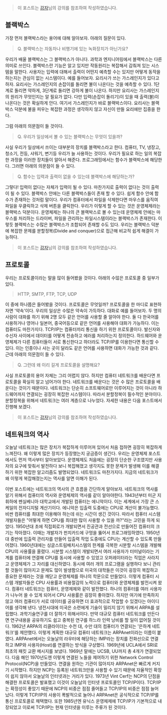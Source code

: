 > 이 포스트는 [감자](https://www.inflearn.com/course/그림으로-쉽게-배우는-네트워크# '감자')님의 강의를 참조하여 작성하였습니다.

## 블랙박스

가장 먼저 블랙박스라는 용어에 대해 알아보자. 아래의 질문이 있다.

> Q. 블랙박스는 자동차나 비행기에 있는 녹화장치가 아닌가요?

우리가 배울 블랙박스는 그 블랙박스가 아니다. 과학과 엔지니어링에서 블랙박스는 다른 의미로 쓰인다. 블랙박스란 기능은 알고 있지만 작동원리는 복잡해서 감춰져 있는 시스템을 말한다. 사용자는 입력에 대해서 출력이 어떤지 예측할 수는 있지만 어떻게 동작을 하는지는 관심이 없는 시스템이다. 예를 들어보자. 요리사가 쓰는 가스레인지가 있다고 하자. 요리사는 가스레인지의 손잡이를 돌리면 불이 나온다는 것을 예측할 수 있다. 1단계로 돌리면 약하게, 3단계로 돌리면 강하게 불이 나온다. 하지만 요리사는 가스레인지의 원리가 무엇인지는 알 필요가 없다. 다만 입력(손잡이 돌리기)이 있을 때 출력(불)이 나온다는 것은 확실하게 안다. 여기서 가스레인지가 바로 블랙박스이다. 요리사는 블랙박스 덕분에 불을 피우는 복잡한 과정은 생각하지 않고 자신이 만들 요리에만 집중을 한다.

그럼 아래의 의문점이 들 것이다.

> Q. 우리가 일상에서 볼 수 있는 블랙박스는 무엇이 있을까?

사실 우리가 일상에서 쓰이는 대부분의 장치를 블랙박스라고 한다. 컴퓨터, TV, 냉장고, 청소기, 전등, 샤워기, 변기등 우리가 늘 사용하는 것이다. 우리가 필요로 하는 일의 복잡한 과정을 이러한 장치들이 알아서 해준다. 프로그래밍에서는 함수가 블랙박스에 해당한다. 그러면 아래의 의문점이 들 수 있다.

> Q. 함수는 입력과 출력이 없을 수 있는데 블랙박스에 해당하는가?

그렇다! 입력이 없다는 자체가 입력이 될 수 있다. 마찬가지로 출력이 없다는 것이 출력이 될 수 있다. 블랙박스 안에는 다른 블랙박스들이 존재 할 수 있다. 쉽게 함수 안에 함수가 존재하는 것처럼 말이다. 우리가 컴퓨터에서 파일을 삭제한다면 마우스를 움직여 파일을 우클릭하고 삭제 버튼을 클릭한다. 우리가 이렇게 할 수 있는 것은 운영체제라는 블랙박스 덕분이다. 운영체제는 하나의 큰 블랙박스로 볼 수 있는데 운영체제 안에는 마우스를 처리하는 드라이버, 파일을 관리하는 파일시스템이라는 블랙박스가 존재한다. 이렇듯 블랙박스는 수많은 블랙박스가 조합되어 존재할 수도 있다. 우리는 블랙박스 덕분에 복잡한 문제를 분할정복(Divide and conquer)으로 접근해 비교적 쉽게 해결이 가능하다.

> 이 포스트는 [감자](https://www.inflearn.com/course/%EA%B7%B8%EB%A6%BC%EC%9C%BC%EB%A1%9C-%EC%89%BD%EA%B2%8C-%EB%B0%B0%EC%9A%B0%EB%8A%94-%EB%84%A4%ED%8A%B8%EC%9B%8C%ED%81%AC# '감자')님의 강의를 참조하여 작성하였습니다.

## 프로토콜

우리는 프로토콜이라는 말을 많이 들어봤을 것이다. 아래의 수많은 프로토콜 중 일부가 있다.

> HTTP, SMTP, FTP, TCP, UDP

이 중에 하나쯤은 들어봤을 것이다. 프로토콜은 무엇일까? 프로토콜을 한 마디로 표현하자면 '약속'이다. 우리의 일상은 수많은 약속이 가득하다. 대화로 예를 들어보자. 두 명의 사람이 대화를 하기 위해 2명 모두 같은 언어를 사용할 줄 알아야 한다. 둘 다 한국어를 사용하거나 영어나 일본어, 중국어등으로 같은 언어를 사용해야 대화가 가능하다. 이는 컴퓨터도 마찬가지다. TCP/IP는 컴퓨터끼리 통신을 하기 위한 프로토콜이다. 발신자와 수신자 사이에서 데이터를 어떻게 전송하고 에러를 처리하는지 정의한다. 하드웨어와 운영체제가 다른 컴퓨터들이 서로 통신한다고 하더라도 TCP/IP를 이용한다면 통신할 수 있다. 이는 인종이나 사는 곳이 달라도 같은 언어를 사용하면 대화가 가능한 것과 같다. 근데 아래의 의문점이 들 수 있다.

> Q. 그런데 왜 이리 길게 프로토콜을 설명해요?

사실 프로토콜의 용어 자체는 그리 어렵지 않다. 하지만 컴퓨터 네트워크를 배운다면 프로토콜을 확실히 알고 넘어가야 한다. 네트워크를 배운다는 것은 수 많은 프로토콜을 배운다는 것이기 때문이다. 네트워크는 단순히 소프트웨어로만 이루어지는 것이 아니라 하드웨어까지 연결되는 굉장히 복잡한 시스템이다. 따라서 분할정복이 필수적인 분야이다. 분할정복을 위해서 네트워크는 여러 계층으로 나누었다. 자세한 내용은 다음 포스트에서 진행해 보겠다.

> 이 포스트는 [감자](https://www.inflearn.com/course/%EA%B7%B8%EB%A6%BC%EC%9C%BC%EB%A1%9C-%EC%89%BD%EA%B2%8C-%EB%B0%B0%EC%9A%B0%EB%8A%94-%EB%84%A4%ED%8A%B8%EC%9B%8C%ED%81%AC# '감자')님의 강의를 참조하여 작성하였습니다.

## 네트워크의 역사

오늘날 네트워크는 많은 장치가 복잡하게 이루어져 있어서 처음 접하면 굉장히 복잡하게 느껴진다. 왜 이렇게 많은 장치가 등장했는지 궁금증이 생긴다. 우리는 운영체제 포스트에서도 먼저 역사부터 알아보았다. 운영체제도 처음에는 굉장히 단순한 구조였지만 사용자의 요구에 맞춰서 발전하다 보니 복잡해졌고 생각지도 못한 문제가 발생해 이를 해결하기 위한 복잡한 알고리즘도 발명되었다. 네트워크도 마찬가지다. 지금의 네트워크가 왜 이렇게 복잡해졌는지는 역사를 알면 이해가 된다.

이번 포스트에는 네트워크의 역사의 큰 흐름을 간단하게 알아보자. 네트워크의 역사를 알기 위해서 컴퓨터의 역사와 운영체제의 역사를 같이 알아야한다. 1943년부터 미군 지휘하에 펜실베니아 대학교에서 개발된 컴퓨터는 에니악이다. 이는 세계에서 가장 큰 스케일의 전자디지털 계산기이다. 에니악은 입출력 도중에는 CPU로 계산이 불가능했다. 비싼 컴퓨터를 최대한 이용해야 하는데 쉬는 시간이 생긴 것이다. 따라서 컴퓨터 시스템 개발자들은 "어떻게 하면 CPU를 최대한 많이 사용할 수 있을 까?"라는 고민을 하게 되었다. 1950년대 초에 직접회로가 개발되면서 진공관과 전선으로 만들어진 컴퓨터의 크기는 작아졌다. 이때는 개발자가 펀치카드에 구멍을 뚫어서 프로그래밍하였다. 1950년대 중반에 입출력 관리자를 만들어 입출력 작업 도중에도 CPU는 계산할 수 있도록 만들어졌다. 1960년대에는 싱글스트림배치시스템의 한계를 극복한 시분할 시스템을 개발해 CPU의 사용률을 올렸다. 시분할 시스템이 개발되면서 여러 사용자가 터미널이라는 기계를 컴퓨터에 연결해 CPU를 동시에 사용할 수 있었고 오퍼레이터라는 직업은 사라지고 운영체제가 그 자리를 대신하였다. 동시에 여러 개의 프로그램을 실행하다 보니 관리할 것들이 많아지고 문제도 많이 발생함으로 미국의 대학들은 이것이 굉장히 복잡하고 중요한 문제라는 것을 깨닫고 운영체제를 하나의 학문으로 만들었다. 이렇게 컴퓨터 시스템 개발자들은 CPU 사용률과 비용절감의 노력으로 컴퓨터와 운영체제를 발전시켜 왔다. 컴퓨터 네트워크는 컴퓨터, 운영제체와 같이 발전했다. 하나의 컴퓨터를 여러 사용자가 나누어 쓸 수 있게 되어서 CPU 사용률은 굉장히 좋아졌다. 하지만 여기에 만족하지 않고 여러 컴퓨터가 서로 데이터를 공유하면 더 효과적으로 작업할 수 있겠다는 아이디어를 생각해 낸다. 냉전시대에 미국은 소련에게 기술이 밀리지 않기 위해서 ARPA를 설립했다. 과학기술연구를 더 잘하기 위해서이다. 만약 대규모 컴퓨터 네트워크를 만든다면 연구내용을 공유하기도 쉽고 중복된 연구를 하느라 인력 낭비를 할 일이 없어질 것이다. 1962년 ARPA의 리클라이더는 수천 대, 수만 대의 컴퓨터가 연결되는 '은하계 네트워크'를 제안했다. 이렇게 계획한 대규모 컴퓨터 네트워크는 ARPAnet이라는 이름이 붙였다. ARPAnet에서는 오늘날의 라우터에 해당하는 IMP라는 장치를 전화선으로 연결하고 IMP와 사용자(Host)를 연결하는 방식을 구상했다. 1969년에 UCLA에서 SRI로 최초의 패킷 교환 메시지를 보냈다. 1969년 말에는 UCSB, UU까지 총 4개가 연결되었다. 다음 해인 1970년도엔 이렇게 연결된 노들을 제어하기 위한 Network Control Protocol(NCP)을 만들었다. 연결을 원하는 기관이 많아지자 ARPAnet은 빠르게 커지기 시작했다. 하지만 NCP는 등록된 네트워크만을 사용할 수 있기 때문에 자율적인 확장이 쉽지 않아서 오늘날의 인터넷과는 거리가 있다. 1973년 Vint Cerf는 NCP의 단점을 해결한 프로토콜은 발표했고 이것이 오늘날의 인터넷 프로토콜인 TCP/IP이다. TCP/IP는 확정성이 좋았기 때문에 NCP의 비중은 점점 줄어들고 TCP/IP의 비중은 점점 늘어났다. 이렇게 TCP/IP의 사용이 폭발적으로 늘어나 ARPAnet은 공식적으로 TCP/IP를 통신 프로토콜로 채택했다. 또한 1985년엔 유닉스 운영체제에 TCP/IP가 기본적으로 내장되었고 이로써 TCP/IP는 현재 인터넷을 이루는 주류가 된 것이다.

